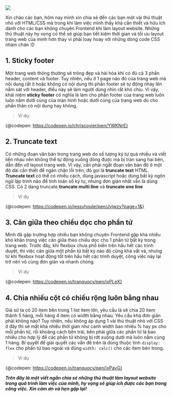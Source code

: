 ![](https://images.viblo.asia/dec5a376-447b-4f5b-b8fc-221346305cd9.jpg)

Xin chào các bạn, hôm nay mình xin chia sẻ đến các bạn một vài thủ thuật nhỏ với HTML/CSS mà trong khi làm việc mình thấy khá cần thiết và hữu ích dành cho các bạn không chuyên Frontend khi làm layout website. Những thủ thuật này hy vọng có thể sẽ giúp bạn tiết kiệm thời gian và tối ưu layout trang web của mình hơn thay vì phải loay hoay với những dòng code CSS nhàm chán :D

## 1. Sticky footer
Một trang web thông thường sẽ trông đẹp và hài hòa khí có đủ cả 3 phần header, content và footer. Tuy nhiên, nếu ở 1 page nào đó của trang web mà nội dung rất ít hoặc không có nội dung thì phần footer sẽ tự động nhảy lên nằm sát với header, điều này sẽ làm người dùng nhìn rất khó chịu. Vì vậy, khái niệm **sticky footer**  có nghĩa là làm cho phần footer của trang web luôn luôn nằm dưới cùng của màn hình hoặc dưới cùng của trang web dù cho phần thân có nội dung hay không. 
> Ví dụ:

{@codepen: https://codepen.io/chriscoyier/pen/YWKNrE}

## 2. Truncate text
Có những đoạn văn bản trong trang web do số lượng ký tự quá nhiều và viết liền nhau nên không thể tự động xuống dòng được mà bị tràn sang hai bên, dẫn đến vỡ layout trang web. Vì vậy, cần phải ngắt đoạn văn bản đó ở một độ dài cần thiết để ngăn chặn lỗi trên, đó gọi là **truncate text** HTML. **Truncate text** có thể có nhiều cách, dùng javascript hoặc dùng bất kỳ ngôn ngữ lập trình nào để tính toán số ký tự, nhưng đơn giản nhất vẫn là dùng CSS. Có 2 dạng truncate **truncate multi line** và **truncate one line**
> Ví dụ

{@codepen: https://codepen.io/jessyhoule/pen/Jvjwzy?page=1&}

## 3. Căn giữa theo chiều dọc cho phần tử
Mình đã gặp trường hợp nhiều bạn không chuyên Frontend gặp khá nhiều khó khăn trong việc căn giữa theo chiều dọc cho 1 phần tử bất kỳ trong trang web. Trước đây, khi flexbox chưa phổ biến trên hầu hết các trình duyệt, thì việc căn giữa một phần tử bất kỳ nào đó cũng khá vất vả, nhưng từ khi flexbox hoạt động tốt trên hầu hết các trình duyệt, công việc này lại trở nên vô cùng đơn giản và nhanh chóng.
> Ví dụ

{@codepen: https://codepen.io/tranquocy/pen/jxPLeX}

## 4. Chia nhiều cột có chiều rộng luôn bằng nhau
Giả sử ta có 20 item bên trong 1 list item lớn, yêu cầu là sẽ chia 20 item thành 5 hàng, mỗi hàng 4 item có width bằng nhau. Yêu cầu khá đơn giản phải không nào? Tuy nhiên, nếu không áp dụng 1 vài thủ thuật nhỏ với CSS ở đây thì sẽ mất khá nhiều thời gian như canh width bao nhiêu % hay px cho mỗi phần tử, rồi khoảng cách bên trái, bên phải giữa các phần tử là bao nhiêu cho hợp lý để các phần tử không bị rớt xuống dưới mà luôn nằm cùng 1 hàng. 
Bí quyết để giải quyết các vấn đề trên là dùng thuộc tính `display: flex` cho phần tử bao ngoài và dùng `width: calc()` cho các item bên trong.
 > Ví dụ
 > 
{@codepen:  https://codepen.io/tranquocy/pen/jxPavG}


***Trên đây là một viết ngắn chia sẻ những thủ thuật làm layout website trong quá trình làm việc của mình, hy vọng sẽ giúp ích được các bạn trong công việc. Xin cảm ơn và hẹn gặp lại!***